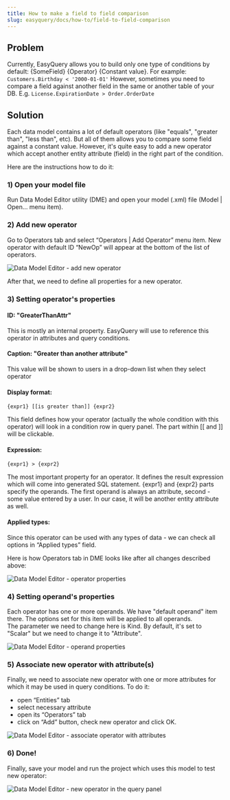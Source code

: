 ```yaml
---
title: How to make a field to field comparison
slug: easyquery/docs/how-to/field-to-field-comparison
---
```



## Problem
Currently, EasyQuery allows you to build only one type of conditions by default: {SomeField} {Operator} {Constant value}. 
For example: `Customers.Birthday < '2000-01-01'`
However, sometimes you need to compare a field against another field in the same or another table of your DB. 
E.g. `License.ExpirationDate > Order.OrderDate`


## Solution
Each data model contains a lot of default operators (like "equals", "greater than", "less than", etc). But all of them allows you to compare some field against a constant value. However, it's quite easy to add a new operator which accept another entity attribute (field) in the right part of the condition.

Here are the instructions how to do it:

### 1) Open your model file

Run Data Model Editor utility (DME) and open your model (.xml) file (Model | Open… menu item).

### 2) Add new operator

Go to Operators tab and select “Operators | Add Operator” menu item. New operator with default ID “NewOp” will appear at the bottom of the list of operators.

![Data Model Editor - add new operator](/easyquery/docs/images/dm-new-operator-01.png)

After that, we need to define all properties for a new operator.

### 3) Setting operator's properties

#### ID: "GreaterThanAttr"

This is mostly an internal property. EasyQuery will use to reference this operator in attributes and query conditions.

#### Caption: "Greater than another attribute"

This value will be shown to users in a drop-down list when they select operator

#### Display format: 
```
{expr1} [[is greater than]] {expr2}
```

This field defines how your operator (actually the whole condition with this operator) will look in a condition row in query panel. The part within [[ and ]] will be clickable.

#### Expression: 
```
{expr1} > {expr2}
```

The most important property for an operator. It defines the result expression which will come into generated SQL statement. {expr1} and {expr2} parts specify the operands. The first operand is always an attribute, second - some value entered by a user. In our case, it will be another entity attribute as well.

#### Applied types: 

Since this operator can be used with any types of data - we can check all options in “Applied types” field.

Here is how Operators tab in DME looks like after all changes described above:

![Data Model Editor - operator properties](/easyquery/docs/images/dm-field-to-field-operator-02.png)

### 4) Setting operand's properties

Each operator has one or more operands. We have "default operand" item there. The options set for this item will be applied to all operands.  
The parameter we need to change here is Kind. By default, it's set to "Scalar" but we need to change it to "Attribute".

![Data Model Editor - operand properties](/easyquery/docs/images/dm-field-to-field-operator-03.png)

### 5) Associate new operator with attribute(s)

Finally, we need to associate new operator with one or more attributes for which it may be used in query conditions. To do it:

* open “Entities” tab
* select necessary attribute
* open its “Operators” tab
* click on “Add” button, check new operator and click OK.

![Data Model Editor - associate operator with attributes](/easyquery/docs/images/dm-field-to-field-operator-04.png)

### 6) Done!

Finally, save your model and run the project which uses this model to test new operator:

![Data Model Editor - new operator in the query panel](/easyquery/docs/images/dm-field-to-field-operator-05.png)